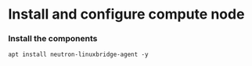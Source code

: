 # Install and configure compute node
### Install the components
```
apt install neutron-linuxbridge-agent -y
```
